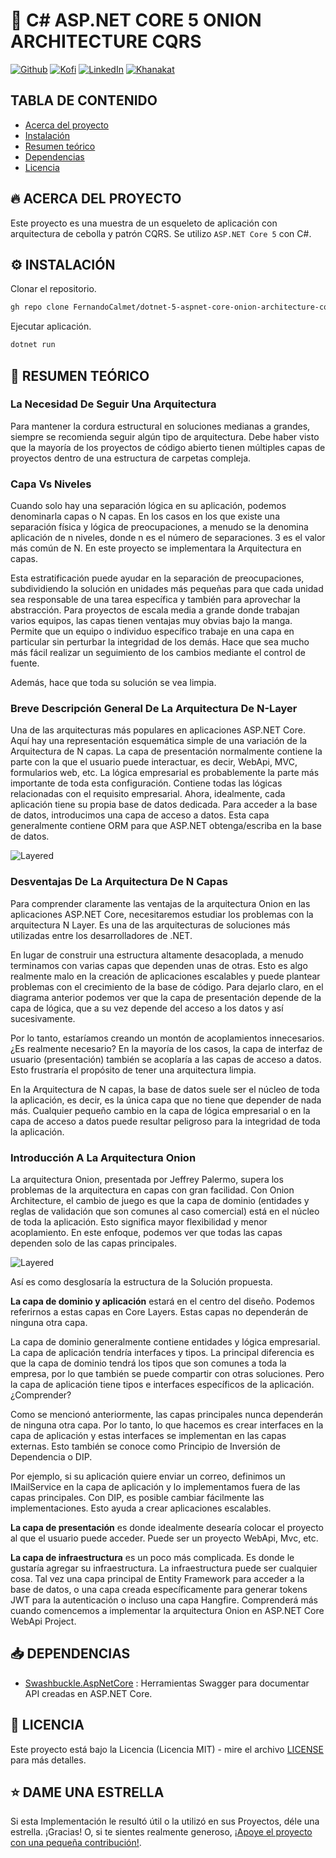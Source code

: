 # 🦄 C# ASP.NET CORE 5 ONION ARCHITECTURE CQRS

[![Github][github-shield]][github-url]
[![Kofi][kofi-shield]][kofi-url]
[![LinkedIn][linkedin-shield]][linkedin-url]
[![Khanakat][khanakat-shield]][khanakat-url]

## TABLA DE CONTENIDO

* [Acerca del proyecto](#acerca-del-proyecto)
* [Instalación](#instalación)
* [Resumen teórico](#resumen-teórico)
* [Dependencias](#dependencias)
* [Licencia](#licencia)

## 🔥 ACERCA DEL PROYECTO

Este proyecto es una muestra de un esqueleto de aplicación con arquitectura de cebolla y patrón CQRS. Se utilizo ``ASP.NET Core 5`` con C#.

## ⚙️ INSTALACIÓN

Clonar el repositorio.

```bash
gh repo clone FernandoCalmet/dotnet-5-aspnet-core-onion-architecture-cqrs
```

Ejecutar aplicación.

```bash
dotnet run
```

## 📓 RESUMEN TEÓRICO

### La Necesidad De Seguir Una Arquitectura

Para mantener la cordura estructural en soluciones medianas a grandes, siempre se recomienda seguir algún tipo de arquitectura. Debe haber visto que la mayoría de los proyectos de código abierto tienen múltiples capas de proyectos dentro de una estructura de carpetas compleja.

### Capa Vs Niveles

Cuando solo hay una separación lógica en su aplicación, podemos denominarla capas o N capas. En los casos en los que existe una separación física y lógica de preocupaciones, a menudo se la denomina aplicación de n niveles, donde n es el número de separaciones. 3 es el valor más común de N. En este proyecto se implementara la Arquitectura en capas.

Esta estratificación puede ayudar en la separación de preocupaciones, subdividiendo la solución en unidades más pequeñas para que cada unidad sea responsable de una tarea específica y también para aprovechar la abstracción. Para proyectos de escala media a grande donde trabajan varios equipos, las capas tienen ventajas muy obvias bajo la manga. Permite que un equipo o individuo específico trabaje en una capa en particular sin perturbar la integridad de los demás. Hace que sea mucho más fácil realizar un seguimiento de los cambios mediante el control de fuente.

Además, hace que toda su solución se vea limpia.

### Breve Descripción General De La Arquitectura De N-Layer

Una de las arquitecturas más populares en aplicaciones ASP.NET Core. Aquí hay una representación esquemática simple de una variación de la Arquitectura de N capas. La capa de presentación normalmente contiene la parte con la que el usuario puede interactuar, es decir, WebApi, MVC, formularios web, etc. La lógica empresarial es probablemente la parte más importante de toda esta configuración. Contiene todas las lógicas relacionadas con el requisito empresarial. Ahora, idealmente, cada aplicación tiene su propia base de datos dedicada. Para acceder a la base de datos, introducimos una capa de acceso a datos. Esta capa generalmente contiene ORM para que ASP.NET obtenga/escriba en la base de datos.

![Layered](.img/layered.png)

### Desventajas De La Arquitectura De N Capas

Para comprender claramente las ventajas de la arquitectura Onion en las aplicaciones ASP.NET Core, necesitaremos estudiar los problemas con la arquitectura N Layer. Es una de las arquitecturas de soluciones más utilizadas entre los desarrolladores de .NET.

En lugar de construir una estructura altamente desacoplada, a menudo terminamos con varias capas que dependen unas de otras. Esto es algo realmente malo en la creación de aplicaciones escalables y puede plantear problemas con el crecimiento de la base de código. Para dejarlo claro, en el diagrama anterior podemos ver que la capa de presentación depende de la capa de lógica, que a su vez depende del acceso a los datos y así sucesivamente.

Por lo tanto, estaríamos creando un montón de acoplamientos innecesarios. ¿Es realmente necesario? En la mayoría de los casos, la capa de interfaz de usuario (presentación) también se acoplaría a las capas de acceso a datos. Esto frustraría el propósito de tener una arquitectura limpia.

En la Arquitectura de N capas, la base de datos suele ser el núcleo de toda la aplicación, es decir, es la única capa que no tiene que depender de nada más. Cualquier pequeño cambio en la capa de lógica empresarial o en la capa de acceso a datos puede resultar peligroso para la integridad de toda la aplicación.

### Introducción A La Arquitectura Onion

La arquitectura Onion, presentada por Jeffrey Palermo, supera los problemas de la arquitectura en capas con gran facilidad. Con Onion Architecture, el cambio de juego es que la capa de dominio (entidades y reglas de validación que son comunes al caso comercial) está en el núcleo de toda la aplicación. Esto significa mayor flexibilidad y menor acoplamiento. En este enfoque, podemos ver que todas las capas dependen solo de las capas principales.

![Layered](.img/onion.png)

Así es como desglosaría la estructura de la Solución propuesta.

**La capa de dominio y aplicación** estará en el centro del diseño. Podemos referirnos a estas capas en Core Layers. Estas capas no dependerán de ninguna otra capa.

La capa de dominio generalmente contiene entidades y lógica empresarial. La capa de aplicación tendría interfaces y tipos. La principal diferencia es que la capa de dominio tendrá los tipos que son comunes a toda la empresa, por lo que también se puede compartir con otras soluciones. Pero la capa de aplicación tiene tipos e interfaces específicos de la aplicación. ¿Comprender?

Como se mencionó anteriormente, las capas principales nunca dependerán de ninguna otra capa. Por lo tanto, lo que hacemos es crear interfaces en la capa de aplicación y estas interfaces se implementan en las capas externas. Esto también se conoce como Principio de Inversión de Dependencia o DIP.

Por ejemplo, si su aplicación quiere enviar un correo, definimos un IMailService en la capa de aplicación y lo implementamos fuera de las capas principales. Con DIP, es posible cambiar fácilmente las implementaciones. Esto ayuda a crear aplicaciones escalables.

**La capa de presentación** es donde idealmente desearía colocar el proyecto al que el usuario puede acceder. Puede ser un proyecto WebApi, Mvc, etc.

**La capa de infraestructura** es un poco más complicada. Es donde le gustaría agregar su infraestructura. La infraestructura puede ser cualquier cosa. Tal vez una capa principal de Entity Framework para acceder a la base de datos, o una capa creada específicamente para generar tokens JWT para la autenticación o incluso una capa Hangfire. Comprenderá más cuando comencemos a implementar la arquitectura Onion en ASP.NET Core WebApi Project.

## 📥 DEPENDENCIAS

- [Swashbuckle.AspNetCore](https://www.nuget.org/packages/Swashbuckle.AspNetCore/) : Herramientas Swagger para documentar API creadas en ASP.NET Core.

## 📄 LICENCIA

Este proyecto está bajo la Licencia (Licencia MIT) - mire el archivo [LICENSE](LICENSE) para más detalles.

## ⭐️ DAME UNA ESTRELLA

Si esta Implementación le resultó útil o la utilizó en sus Proyectos, déle una estrella. ¡Gracias! O, si te sientes realmente generoso, [¡Apoye el proyecto con una pequeña contribución!](https://ko-fi.com/fernandocalmet).

<!--- reference style links --->
[github-shield]: https://img.shields.io/badge/-@fernandocalmet-%23181717?style=flat-square&logo=github
[github-url]: https://github.com/fernandocalmet
[kofi-shield]: https://img.shields.io/badge/-@fernandocalmet-%231DA1F2?style=flat-square&logo=kofi&logoColor=ff5f5f
[kofi-url]: https://ko-fi.com/fernandocalmet
[linkedin-shield]: https://img.shields.io/badge/-fernandocalmet-blue?style=flat-square&logo=Linkedin&logoColor=white&link=https://www.linkedin.com/in/fernandocalmet
[linkedin-url]: https://www.linkedin.com/in/fernandocalmet
[khanakat-shield]: https://img.shields.io/badge/khanakat.com-brightgreen?style=flat-square
[khanakat-url]: https://khanakat.com

